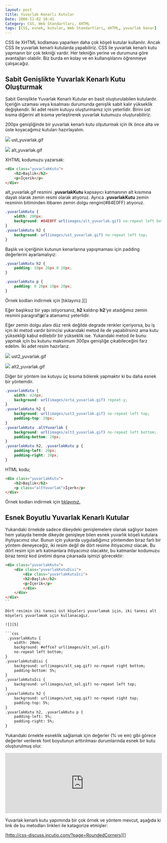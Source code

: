 ```yaml
---
layout: post
title: Yuvarlak Kenarlı Kutular
Date: 2006-12-02 16:41
Category: CSS, Web Standartları, XHTML
tags: [CSS, esnek, kutular, Web Standartları, XHTML, yuvarlak kenar]
---
```


CSS ile XHTML kodlaması yaparken daha çok köşeli kutular kullanılır.
Ancak CSS ile yuvarlak kenarlı kutularda yapabiliriz. CSS ile yuvarlak
kenarlı kutu yapmanın bir çok tekniği vardır. Her tekniğin yerine ve
durumuna göre avantajları olabilir. Biz burda en kolay ve en
kullanışlılarını öğrenmeye çalışacağız.

## Sabit Genişlikte Yuvarlak Kenarlı Kutu Oluşturmak

Sabit Genişlikte Yuvarlak Kenarlı Kutular en basit oluşturulabilen
kutulardır. İçeriğin uzaması veya kısalması durumunda genişlik sabit
kalır yükseklik değişkendir. İki adet resim kutuyu oluşturmamız için
yeterlidir. Birini üst kısma diğerini alt kısıma yerleştirerek yuvarlak
kutumuzu oluşturabiliriz.

200px genişliğinde bir yuvarlak kenarlı kutu olşuturmak için ilk önce
alta ve üste koyacağımız kutuları hazırlayalım.

![][100] ust_yuvarlak.gif

![][1] alt_yuvarlak.gif

XHTML kodumuzu yazarsak:

```html
<div class="yuvarlakKutu">
    <h2>Başlık</h2>
    <p>İçerik</p>
</div>
```

alt_yuvarlak.gif resmini **.yuvarlakKutu** kapsayıcı katmanının alt
kısımına dayalı olarak zemin resmi olarak atıyoruz. Ayrıca
**.yuvarlakKutu** zemin resminin bitiminden itibaren zemin dolgu
rengini(#84E0FF) atıyoruz.

```css
.yuvarlakKutu {
    width: 200px;
    background: #84E0FF url(images/alt_yuvarlak.gif) no-repeat left bottom;
}
.yuvarlakKutu h2 {
	background: url(images/ust_yuvarlak.gif) no-repeat left top;
}
```

Başlık ve içeriğinin kutunun kenarlarına yapışmaması için padding
değerlerini ayarlamalıyız:

```css
.yuvarlakKutu h2 {
	padding: 10px 20px 0 20px;
}

.yuvarlakKutu p {
	padding: 0 20px 10px 20px;
}
```

Örnek kodları indirmek için [tıklayınız.][]

Eğer başlıksız bir yapı istiyorsanız, **h2** kaldırıp **h2**'ye
atadığımız zemin resmini paragraf(**p**)'a atamamız yeterlidir.

Eğer zemin dolgu alanı düz renk değilde degrade renkler içeriyorsa, bu
iş için iki metod vardır birincisi yukarıdaki metod ile de yapabilrsiniz
ama kutu yüksekliği kabul edilebilir bir yükseklik ise. Yukarıdaki metod
ile bunu yapmak için bu kutunu maksimum 300px genişliğe çıkabileceğini
farz edelim. İki adet resim hazırlarız.

![][2] ust2_yuvarlak.gif

![][3] alt2_yuvarlak.gif

Diğer bir yöntem ise kutuyu üç kısıma bölerek yapmaktır ki bu daha esnek
bir yöntemdir.

```css
.yuvarlakKutu {
    width: 424px;
    background: url(images/orta_yuvarlak.gif) repeat-y;
}
.yuvarlakKutu h2 {
    background: url(images/ust3_yuvarlak.gif) no-repeat left top;
    padding-top: 20px;
}
.yuvarlakKutu .altYuvarlak {
    background: url(images/alt3_yuvarlak.gif) no-repeat left bottom;
    padding-bottom: 20px;
}
.yuvarlakKutu h2, .yuvarlakKutu p {
    padding-left: 20px;
    padding-right: 20px;
}
```

HTML kodu;

```html
<div class="yuvarlakKutu">
    <h2>Başlık</h2>
    <p class="altYuvarlak">İçerk</p>
</div>
```

Örnek kodları indirmek için [tıklayınız.][4]

## Esnek Boyutlu Yuvarlak Kenarlı Kutular

Yukarıdaki örnekde sadece dikeydeki genişlemelere olanak sağlıyor bazen
hem yatayda hemde dikeyde genişleye bilen esnek yuvarlık köşeli kutulara
ihytiyacımız olur. Bunun için yukarda uyguladığımız yöntemden biraz
farlı bir yöntem deneyeceğiz, iki resim değil de dört resime ihtiyacımız
olacak. Bu dört resim için artı katmanlara ihtiyacımız olacaktır, bu
katmanlar kodumuzu biraz temiz kod üretimi dışına çıkarsada işimizi
görecektir:

```html
<div class="yuvarlakKutu">
    <div class="yuvarlakKutuDisi">
        <div class="yuvarlakKutuIci">
        <h2>Başlık</h2>
        <p>İçerik</p>
        </div>
    </div>
</div>
``

Dört resimin iki tanesi üst köşeleri yuvarlamak için, iki tanesi alt
köşeleri yuvarlamak için kullanacağız.

![][5]

```css
 .yuvarlakKutu {
    width: 20em;
    background: #effce7 url(images/alt_sol.gif)
    no-repeat left bottom;
}
.yuvarlakKutuDisi {
    background: url(images/alt_sag.gif) no-repeat right bottom;
    padding-bottom: 5%;
}
.yuvarlakKutuIci {
	background: url(images/ust_sol.gif) no-repeat left top;
}
.yuvarlakKutu h2 {
    background: url(images/ust_sag.gif) no-repeat right top;
    padding-top: 5%;
}
.yuvarlakKutu h2, .yuvarlakKutu p {
    padding-left: 5%;
    padding-right: 5%;
}
```

Yukarıdaki örnekte esneklik sağlamak için değerler (% ve em) gibi görece
değerler verilerek font boyutunun arttırılması durumlarında esnek bir
kutu oluşturulmuş olur.

<iframe height="194" style="width: 100%;" scrolling="no" title="Yuvarlak Kenarlı Kutular" src="https://codepen.io/fatihhayri/embed/qBEmxjW?height=194&theme-id=13521&default-tab=css,result" frameborder="no" allowtransparency="true" allowfullscreen="true"></iframe>

Yuvarlak kenarlı kutu yapımında bir çok örnek ve yöntem mevcut, aşağıda
ki link de bu metodları linkleri ile katagorize etmişler:

[http://css-discuss.incutio.com/?page=RoundedCorners][]

  [100]: /images/ust_yuvarlak.gif
  [1]: /images/alt_yuvarlak.gif
  [2]: /images/ust2_yuvarlak.gif
  [3]: /images/alt2_yuvarlak.gif
  [4]: /dokumanlar/degradeli_yuvarlak_kenarli_kutu.zip
  [5]: /images/esnek_ornek.gif
  [6]: /dokumanlar/esnek_yuvarlak_kenarli_kutu.zip
  [http://css-discuss.incutio.com/?page=RoundedCorners]: http://css-discuss.incutio.com/?page=RoundedCorners
